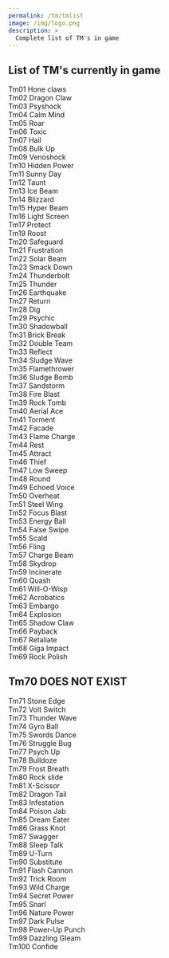 ```yaml
---
permalink: /tm/tmlist
image: /img/logo.png
description: >
  Complete list of TM's in game
---
```


## List of TM's currently in game

Tm01    Hone claws<br/>
Tm02    Dragon Claw <br/>
Tm03    Psyshock <br/>
Tm04    Calm Mind <br/>
Tm05    Roar<br/>
Tm06    Toxic<br/>
Tm07    Hail <br/>
Tm08    Bulk Up <br/>
Tm09    Venoshock <br/>
Tm10    Hidden Power <br/>
Tm11    Sunny Day<br/>
Tm12    Taunt <br/>
Tm13    Ice Beam <br/>
Tm14    Blizzard<br/>
Tm15    Hyper Beam <br/>
Tm16    Light Screen <br/>
Tm17    Protect<br/>
Tm19    Roost <br/>
Tm20    Safeguard <br/>
Tm21    Frustration <br/>
Tm22    Solar Beam<br/>
Tm23    Smack Down<br/>
Tm24    Thunderbolt<br/>
Tm25    Thunder<br/>
Tm26    Earthquake <br/>
Tm27    Return<br/>
Tm28    Dig<br/>
Tm29    Psychic<br/>
Tm30    Shadowball<br/>
Tm31    Brick Break<br/>
Tm32    Double Team <br/>
Tm33    Reflect <br/>
Tm34    Sludge Wave<br/>
Tm35    Flamethrower <br/>
Tm36    Sludge Bomb<br/>
Tm37    Sandstorm <br/>
Tm38    Fire Blast <br/>
Tm39    Rock Tomb<br/>
Tm40    Aerial Ace <br/>
Tm41    Torment <br/>
Tm42    Facade<br/>
Tm43    Flame Charge<br/> 
Tm44    Rest <br/>
Tm45    Attract <br/>
Tm46    Thief<br/>
Tm47    Low Sweep<br/>
Tm48    Round <br/>
Tm49    Echoed Voice<br/>
Tm50    Overheat<br/>
Tm51    Steel Wing<br/>
Tm52    Focus Blast<br/>
Tm53    Energy Ball<br/>
Tm54    False Swipe<br/>
Tm55    Scald <br/>
Tm56    Fling <br/>
Tm57    Charge Beam<br/>
Tm58    Skydrop<br/>
Tm59    Incinerate<br/>
Tm60    Quash<br/>
Tm61    Will-O-Wisp<br/> 
Tm62    Acrobatics<br/>
Tm63    Embargo<br/>
Tm64    Explosion<br/>
Tm65    Shadow Claw<br/>
Tm66    Payback <br/>
Tm67    Retaliate <br/>
Tm68    Giga Impact <br/>
Tm69    Rock Polish<br/>
## Tm70   DOES NOT EXIST <br/>
Tm71    Stone Edge<br/>
Tm72    Volt Switch<br/>
Tm73    Thunder Wave <br/>
Tm74    Gyro Ball <br/>
Tm75    Swords Dance<br/>
Tm76    Struggle Bug<br/>
Tm77    Psych Up<br/>
Tm78    Bulldoze<br/>
Tm79    Frost Breath<br/>
Tm80    Rock slide<br/>
Tm81    X-Scissor<br/>
Tm82    Dragon Tail<br/>
Tm83    Infestation <br/>
Tm84    Poison Jab<br/>
Tm85    Dream Eater<br/>
Tm86    Grass Knot <br/>
Tm87    Swagger <br/>
Tm88    Sleep Talk <br/>
Tm89    U-Turn<br/>
Tm90    Substitute <br/>
Tm91    Flash Cannon<br/>
Tm92    Trick Room<br/>
Tm93    Wild Charge<br/>
Tm94    Secret Power<br/>
Tm95    Snarl<br/>
Tm96    Nature Power<br/> 
Tm97    Dark Pulse<br/>
Tm98    Power-Up Punch <br/>
Tm99    Dazzling Gleam<br/>
Tm100    Confide<br/>
<br/>
